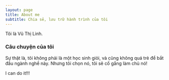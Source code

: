 ```yaml
---
layout: page
title: About me
subtitle: Chia sẻ, lưu trữ hành trình của tôi
---
```


Tôi là Vũ Thị Linh. 

### Câu chuyện của tôi

Sự thật là, tôi không phải là một học sinh giỏi, và cũng không quá trẻ để bắt đầu ngành nghề này. Nhưng tôi chọn nó, tôi sẽ cố gắng làm chủ nó!

I can do it!!!
